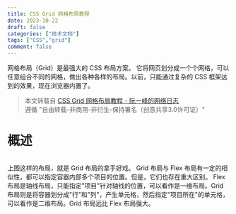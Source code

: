 ```yaml
---
title: CSS Grid 网格布局教程
date: 2023-10-22
draft: false
categories: ["技术文档"]
tags: ["CSS","grid"]
comment: false
---
```


网格布局（Grid）是最强大的 CSS 布局方案。
它将网页划分成一个个网格，可以任意组合不同的网格，做出各种各样的布局。以前，只能通过复杂的 CSS 框架达到的效果，现在浏览器内置了。
<!--more-->

> 本文转载自 [CSS Grid 网格布局教程 - 阮一峰的网络日志](https://www.ruanyifeng.com/blog/2019/03/grid-layout-tutorial.html)\
> 遵循 "自由转载-非商用-非衍生-保持署名（创意共享3.0许可证）"

# 概述

<p><img src="https://www.wangbase.com/blogimg/asset/201903/1_bg2019032501.png" alt="" title=""></p>

上图这样的布局，就是 Grid 布局的拿手好戏。
Grid 布局与 Flex 布局有一定的相似性，都可以指定容器内部多个项目的位置。但是，它们也存在重大区别。
Flex 布局是轴线布局，只能指定"项目"针对轴线的位置，可以看作是一维布局。Grid 布局则是将容器划分成"行"和"列"，产生单元格，然后指定"项目所在"的单元格，可以看作是二维布局。Grid 布局远比 Flex 布局强大。
